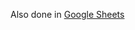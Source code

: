 Also done in [Google Sheets](https://docs.google.com/spreadsheets/d/1fKFP0CSsI2ScB70dsL4vnCaKFU99kWJkm2uSPGRnGYI/edit?usp=sharing)
